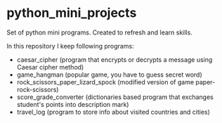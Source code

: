 # python_mini_projects
Set of python mini programs. Created to refresh and learn skills.

In this repository I keep following programs:
- caesar_cipher (program that encrypts or decrypts a message using Caesar cipher method)
- game_hangman (popular game, you have to guess secret word)
- rock_scissors_paper_lizard_spock (modified version of game paper-rock-scissors)
- score_grade_converter (dictionaries based program that exchanges student's points into description mark)
- travel_log (program to store info about visited countries and cities)
